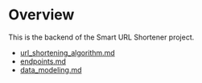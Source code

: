 # Overview

This is the backend of the Smart URL Shortener project.

* [url_shortening_algorithm.md](documentation/url_shortening_algorithm.md) 
* [endpoints.md](documentation/endpoints.md) 
* [data_modeling.md](documentation/data_modeling.md) 





